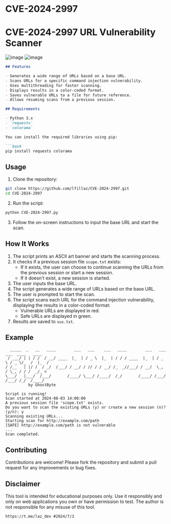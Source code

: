 # CVE-2024-2997
# CVE-2024-2997 URL Vulnerability Scanner
![image](https://github.com/user-attachments/assets/fedbcd45-0f14-4938-b756-46bdaeb9b685)
![image](https://github.com/user-attachments/assets/28d9ee68-c2b6-43e7-adee-38c0fbddf24f)
```markdown
## Features

- Generates a wide range of URLs based on a base URL.
- Scans URLs for a specific command injection vulnerability.
- Uses multithreading for faster scanning.
- Displays results in a color-coded format.
- Saves vulnerable URLs to a file for future reference.
- Allows resuming scans from a previous session.

## Requirements

- Python 3.x
- `requests`
- `colorama`

You can install the required libraries using pip:

```bash
pip install requests colorama
```

## Usage

1. Clone the repository:

```bash
git clone https://github.com/lfillaz/CVE-2024-2997.git
cd CVE-2024-2997
```

2. Run the script:

```bash
python CVE-2024-2997.py
```

3. Follow the on-screen instructions to input the base URL and start the scan.

## How It Works
1. The script prints an ASCII art banner and starts the scanning process.
2. It checks if a previous session file `scope.txt` exists:
    - If it exists, the user can choose to continue scanning the URLs from the previous session or start a new session.
    - If it doesn't exist, a new session is started.
3. The user inputs the base URL.
4. The script generates a wide range of URLs based on the base URL.
5. The user is prompted to start the scan.
6. The script scans each URL for the command injection vulnerability, displaying the results in a color-coded format:
    - Vulnerable URLs are displayed in red.
    - Safe URLs are displayed in green.
7. Results are saved to `sus.txt`.

## Example

```plaintext
  _____  _   __   ____        ___   ___    ___   ____        ___   ___   ___  ____   ____
 / ___/ | | / /  / __/ ____  |_  | / _ \  |_  | / / / ____  |_  | / _ \ / _ \/_  /  |_  /
/ /__   | |/ /  / _/  /___/ / __/ / // / / __/ /_  _//___/ / __/  \_, / \_, / / /  _/_ <
\___/   |___/  /___/       /____/ \___/ /____/  /_/       /____/ /___/ /___/ /_/  /____/  
          by GhostByte

Script is running!
Scan started at 2024-08-03 14:00:00
A previous session file 'scope.txt' exists.
Do you want to scan the existing URLs (y) or create a new session (n)? (y/n): y
Scanning existing URLs...
Starting scan for http://example.com/path
[SAFE] http://example.com/path is not vulnerable
...
Scan completed.
```

## Contributing

Contributions are welcome! Please fork the repository and submit a pull request for any improvements or bug fixes.

## Disclaimer

This tool is intended for educational purposes only. Use it responsibly and only on web applications you own or have permission to test. The author is not responsible for any misuse of this tool.

```
https://t.me/laz_dev #2024/7/3
